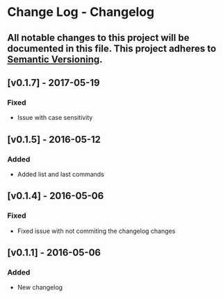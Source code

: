 # Change Log - Changelog
All notable changes to this project will be documented in this file.
This project adheres to [Semantic Versioning](http://semver.org/).
----
## [v0.1.7] - 2017-05-19
### Fixed
- Issue with case sensitivity

## [v0.1.5] - 2016-05-12
### Added
- Added list and last commands

## [v0.1.4] - 2016-05-06
### Fixed
- Fixed issue with not commiting the changelog changes

## [v0.1.1] - 2016-05-06
### Added
- New changelog
